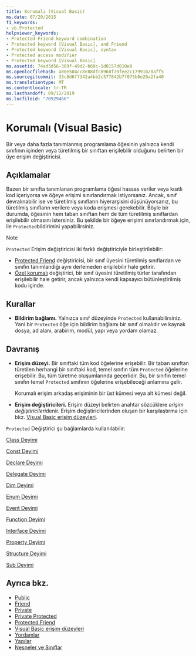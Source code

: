 ```yaml
---
title: Korumalı (Visual Basic)
ms.date: 07/20/2015
f1_keywords:
- vb.Protected
helpviewer_keywords:
- Protected Friend keyword combination
- Protected keyword [Visual Basic], and Friend
- Protected keyword [Visual Basic], syntax
- Protected access modifier
- Protected keyword [Visual Basic]
ms.assetid: 74ad3d56-309f-49d2-b60c-1d0157d010e8
ms.openlocfilehash: a80e504cc8e88dfc8968f70fee2c17991b28aff5
ms.sourcegitcommit: 33c8d6f7342a4bb2c577842b7f075b0e20a2fa40
ms.translationtype: MT
ms.contentlocale: tr-TR
ms.lasthandoff: 09/12/2019
ms.locfileid: "70929466"
---
```

# <a name="protected-visual-basic"></a>Korumalı (Visual Basic)
Bir veya daha fazla tanımlanmış programlama öğesinin yalnızca kendi sınıfının içinden veya türetilmiş bir sınıftan erişilebilir olduğunu belirten bir üye erişim değiştiricisi.  
  
## <a name="remarks"></a>Açıklamalar  
 Bazen bir sınıfta tanımlanan programlama öğesi hassas veriler veya kısıtlı kod içeriyorsa ve öğeye erişimi sınırlandırmak istiyorsanız. Ancak, sınıf devralınabilir ise ve türetilmiş sınıfların hiyerarşisini düşünüyorsanız, bu türetilmiş sınıfların verilere veya koda erişmesi gerekebilir. Böyle bir durumda, öğesinin hem taban sınıftan hem de tüm türetilmiş sınıflardan erişilebilir olmasını istersiniz. Bu şekilde bir öğeye erişimi sınırlandırmak için, ile `Protected`bildirimini yapabilirsiniz.  

> [!NOTE]
> `Protected` Erişim değiştiricisi iki farklı değiştiriciyle birleştirilebilir:
>
> - [Protected Friend](protected-friend.md) değiştiricisi, bir sınıf üyesini türetilmiş sınıflardan ve sınıfın tanımlandığı aynı derlemeden erişilebilir hale getirir. 
> - [Özel korumalı](private-protected.md) değiştirici, bir sınıf üyesini türetilmiş türler tarafından erişilebilir hale getirir, ancak yalnızca kendi kapsayıcı bütünleştirilmiş kodu içinde.
  
## <a name="rules"></a>Kurallar  
  
- **Bildirim bağlamı.** Yalnızca sınıf düzeyinde `Protected` kullanabilirsiniz. Yani bir `Protected` öğe için bildirim bağlamı bir sınıf olmalıdır ve kaynak dosya, ad alanı, arabirim, modül, yapı veya yordam olamaz.  

## <a name="behavior"></a>Davranış  
  
- **Erişim düzeyi.** Bir sınıftaki tüm kod öğelerine erişebilir. Bir taban sınıftan türetilen herhangi bir sınıftaki kod, temel sınıfın tüm `Protected` öğelerine erişebilir. Bu, tüm türetme oluşumlarında geçerlidir. Bu, bir sınıfın temel sınıfın temel `Protected` sınıfının öğelerine erişebileceği anlamına gelir.  
  
     Korumalı erişim arkadaş erişiminin bir üst kümesi veya alt kümesi değil.  
  
- **Erişim değiştiricileri.** Erişim düzeyi belirten anahtar sözcüklere *erişim değiştiricileri*denir. Erişim değiştiricilerinden oluşan bir karşılaştırma için bkz. [Visual Basic erişim düzeyleri](../../../visual-basic/programming-guide/language-features/declared-elements/access-levels.md).  
  
 `Protected` Değiştirici şu bağlamlarda kullanılabilir:  
  
 [Class Deyimi](../../../visual-basic/language-reference/statements/class-statement.md)  
  
 [Const Deyimi](../../../visual-basic/language-reference/statements/const-statement.md)  
  
 [Declare Deyimi](../../../visual-basic/language-reference/statements/declare-statement.md)  
  
 [Delegate Deyimi](../../../visual-basic/language-reference/statements/delegate-statement.md)  
  
 [Dim Deyimi](../../../visual-basic/language-reference/statements/dim-statement.md)  
  
 [Enum Deyimi](../../../visual-basic/language-reference/statements/enum-statement.md)  
  
 [Event Deyimi](../../../visual-basic/language-reference/statements/event-statement.md)  
  
 [Function Deyimi](../../../visual-basic/language-reference/statements/function-statement.md)  
  
 [Interface Deyimi](../../../visual-basic/language-reference/statements/interface-statement.md)  
  
 [Property Deyimi](../../../visual-basic/language-reference/statements/property-statement.md)  
  
 [Structure Deyimi](../../../visual-basic/language-reference/statements/structure-statement.md)  
  
 [Sub Deyimi](../../../visual-basic/language-reference/statements/sub-statement.md)  
  
## <a name="see-also"></a>Ayrıca bkz.

- [Public](../../../visual-basic/language-reference/modifiers/public.md)
- [Friend](../../../visual-basic/language-reference/modifiers/friend.md)
- [Private](../../../visual-basic/language-reference/modifiers/private.md)
- [Private Protected](private-protected.md)
- [Protected Friend](protected-friend.md)
- [Visual Basic erişim düzeyleri](../../../visual-basic/programming-guide/language-features/declared-elements/access-levels.md)
- [Yordamlar](../../../visual-basic/programming-guide/language-features/procedures/index.md)
- [Yapılar](../../../visual-basic/programming-guide/language-features/data-types/structures.md)
- [Nesneler ve Sınıflar](../../../visual-basic/programming-guide/language-features/objects-and-classes/index.md)

